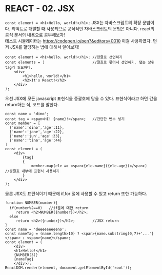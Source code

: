 # REACT - 02. JSX
`const element = <h1>Hello, world!</h1>;`
JSX는 자바스크립트의 확장 문법이다.  리액트로 개발할 때 사용되므로 공식적인 자바스크립트의 문법은 아니다. react의 공식 문서의 내용으로 공부해보자!   
테스트 시뮬레이터는 https://codepen.io/pen?&editors=0010 이걸 사용하였다.
먼저 JSX를 할당하는 법에 대해서 알아보자!
```
const element = <h1>hello. world!</h1>;	//한줄로 선언하기
const elements = (						//괄호로 묶어서 선언하기. 덮는 상위 tag가 필요하다.
	<div>
		<h1>hello, world!</h1>
		<h2>It's React!</h2>
	</div>
);
```

우선 JSX에 모든 javascript 표현식을 중괄호에 담을 수 있다. 표현식이라고 하면 값을 return하는 식, 코드를 말한다.
```
const name = 'dino';
const tag = <span>HI! {name}!</span>;	//간단한 변수 넣기
const member = [
  {'name':'dino','age':11},
  {'name':'jane','age':22},
  {'name':'jun','age':33},
  {'name':'tina','age':44}
]
const element = (
	<div>
		{tag}
		{
			member.map(ele => <span>{ele.name}({ele.age})</span>)		//중괄호 내부에 표현식 사용하기
		}
	</div>
);
```

물론 JSX도 표편식이기 때문에 if,for 절에 사용할 수 있고 return 또한 가능하다.
```
function NUMBER(number){
  if(number%2==0)	//if문에 대한 return
     return <h2>NUMBER({number})</h2>;
  else
     return <h2>({number})</h2>;		//JSX return
}
const name = 'deeeeeeeeeno';
const nameTag = (name.length>10) ? <span>{name.substring(0,7)+'...'}</span> : <span>{name}</span>;
const element = (
    <div>
    <h1>Hello!</h1>
    {NUMBER(3)}
    {nameTag}
    </div>);
ReactDOM.render(element, document.getElementById('root'));
```

